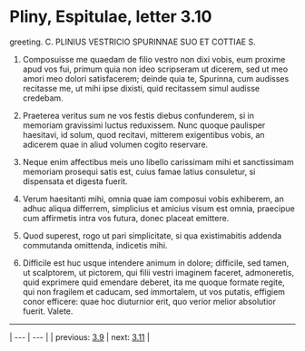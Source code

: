 # Pliny, Espitulae, letter 3.10

greeting. C. PLINIUS VESTRICIO SPURINNAE SUO ET COTTIAE S.



1. Composuisse me quaedam de filio vestro non dixi vobis, eum proxime apud vos fui, primum quia non ideo scripseram ut dicerem, sed ut meo amori meo dolori satisfacerem; deinde quia te, Spurinna, cum audisses recitasse me, ut mihi ipse dixisti, quid recitassem simul audisse credebam.



2. Praeterea veritus sum ne vos festis diebus confunderem, si in memoriam gravissimi luctus reduxissem. Nunc quoque paulisper haesitavi, id solum, quod recitavi, mitterem exigentibus vobis, an adicerem quae in aliud volumen cogito reservare.



3. Neque enim affectibus meis uno libello carissimam mihi et sanctissimam memoriam prosequi satis est, cuius famae latius consuletur, si dispensata et digesta fuerit.



4. Verum haesitanti mihi, omnia quae iam composui vobis exhiberem, an adhuc aliqua differrem, simplicius et amicius visum est omnia, praecipue cum affirmetis intra vos futura, donec placeat emittere.



5. Quod superest, rogo ut pari simplicitate, si qua existimabitis addenda commutanda omittenda, indicetis mihi.



6. Difficile est huc usque intendere animum in dolore; difficile, sed tamen, ut scalptorem, ut pictorem, qui filii vestri imaginem faceret, admoneretis, quid exprimere quid emendare deberet, ita me quoque formate regite, qui non fragilem et caducam, sed immortalem, ut vos putatis, effigiem conor efficere: quae hoc diuturnior erit, quo verior melior absolutior fuerit. Valete.



---

| --- | --- |
| previous: [3.9](../3.9/) | next: [3.11](../3.11/) |